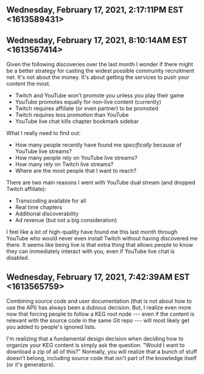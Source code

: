 ## Wednesday, February 17, 2021, 2:17:11PM EST <1613589431>



## Wednesday, February 17, 2021, 8:10:14AM EST <1613567414>

Given the following discoveries over the last month I wonder if there
might be a better strategy for casting the widest possible community
recruitment net. It's not about the money. It's about getting the
services to push your content the most.

* Twitch and YouTube won't promote you unless you play their game
* YouTube promotes equally for non-live content (currently)
* Twitch requires affiliate (or even partner) to be promoted
* Twitch requires less promotion than YouTube
* YouTube live chat kills chapter bookmark sidebar

What I really need to find out:

* How many people recently have found me *specifically* because of
  YouTube live streams?
* How many people rely on YouTube live streams?
* How many rely on Twitch live streams? 
* Where are the most people that I want to reach?

There are two main reasons I went with YouTube dual stream (and dropped
Twitch affiliate):

* Transcoding available for all
* Real time chapters
* Additional discoverability
* Ad revenue (but not a big consideration)

I feel like a lot of high-quality have found me this last month through
YouTube who would never even install Twitch without having discovered me
there. It seems like being live is that extra thing that allows people
to know they can immediately interact with you, even if YouTube live
chat is disabled.

## Wednesday, February 17, 2021, 7:42:39AM EST <1613565759>

Combining source code and user documentation (that is not about how to
use the API) has always been a dubious decision. But, I realize even
more now that forcing people to follow a KEG root node --- even if the
content is relevant with the source code in the same Git repo --- will
most likely get you added to people's ignored lists.

I'm realizing that a fundamental design decision when deciding how to
organize your KEG content is simply ask the question. "Would I want to
download a zip of all of this?" Normally, you will realize that a bunch
of stuff doesn't belong, including source code that isn't part of the
knowledge itself (or it's generators).

